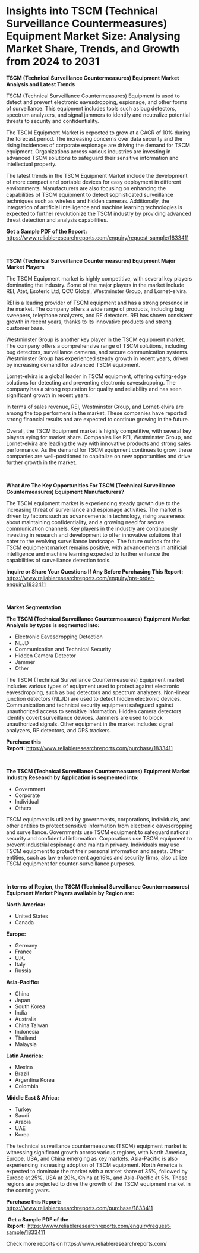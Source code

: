 <p><h1>Insights into TSCM (Technical Surveillance Countermeasures) Equipment Market Size: Analysing Market Share, Trends, and Growth from 2024 to 2031</h1></p><p><strong>TSCM (Technical Surveillance Countermeasures) Equipment Market Analysis and Latest Trends</strong></p>
<p><p>TSCM (Technical Surveillance Countermeasures) Equipment is used to detect and prevent electronic eavesdropping, espionage, and other forms of surveillance. This equipment includes tools such as bug detectors, spectrum analyzers, and signal jammers to identify and neutralize potential threats to security and confidentiality.</p><p>The TSCM Equipment Market is expected to grow at a CAGR of 10% during the forecast period. The increasing concerns over data security and the rising incidences of corporate espionage are driving the demand for TSCM equipment. Organizations across various industries are investing in advanced TSCM solutions to safeguard their sensitive information and intellectual property.</p><p>The latest trends in the TSCM Equipment Market include the development of more compact and portable devices for easy deployment in different environments. Manufacturers are also focusing on enhancing the capabilities of TSCM equipment to detect sophisticated surveillance techniques such as wireless and hidden cameras. Additionally, the integration of artificial intelligence and machine learning technologies is expected to further revolutionize the TSCM industry by providing advanced threat detection and analysis capabilities.</p></p>
<p><strong>Get a Sample PDF of the Report:&nbsp;</strong> <a href="https://www.reliableresearchreports.com/enquiry/request-sample/1833411">https://www.reliableresearchreports.com/enquiry/request-sample/1833411</a></p>
<p>&nbsp;</p>
<p><strong>TSCM (Technical Surveillance Countermeasures) Equipment Major Market Players</strong></p>
<p><p>The TSCM Equipment market is highly competitive, with several key players dominating the industry. Some of the major players in the market include REI, Atet, Esoteric Ltd, QCC Global, Westminster Group, and Lornet-elvira.</p><p>REI is a leading provider of TSCM equipment and has a strong presence in the market. The company offers a wide range of products, including bug sweepers, telephone analyzers, and RF detectors. REI has shown consistent growth in recent years, thanks to its innovative products and strong customer base.</p><p>Westminster Group is another key player in the TSCM equipment market. The company offers a comprehensive range of TSCM solutions, including bug detectors, surveillance cameras, and secure communication systems. Westminster Group has experienced steady growth in recent years, driven by increasing demand for advanced TSCM equipment.</p><p>Lornet-elvira is a global leader in TSCM equipment, offering cutting-edge solutions for detecting and preventing electronic eavesdropping. The company has a strong reputation for quality and reliability and has seen significant growth in recent years.</p><p>In terms of sales revenue, REI, Westminster Group, and Lornet-elvira are among the top performers in the market. These companies have reported strong financial results and are expected to continue growing in the future.</p><p>Overall, the TSCM Equipment market is highly competitive, with several key players vying for market share. Companies like REI, Westminster Group, and Lornet-elvira are leading the way with innovative products and strong sales performance. As the demand for TSCM equipment continues to grow, these companies are well-positioned to capitalize on new opportunities and drive further growth in the market.</p></p>
<p>&nbsp;</p>
<p><strong>What Are The Key Opportunities For TSCM (Technical Surveillance Countermeasures) Equipment Manufacturers?</strong></p>
<p><p>The TSCM equipment market is experiencing steady growth due to the increasing threat of surveillance and espionage activities. The market is driven by factors such as advancements in technology, rising awareness about maintaining confidentiality, and a growing need for secure communication channels. Key players in the industry are continuously investing in research and development to offer innovative solutions that cater to the evolving surveillance landscape. The future outlook for the TSCM equipment market remains positive, with advancements in artificial intelligence and machine learning expected to further enhance the capabilities of surveillance detection tools.</p></p>
<p><strong>Inquire or Share Your Questions If Any Before Purchasing This Report:</strong> <a href="https://www.reliableresearchreports.com/enquiry/pre-order-enquiry/1833411">https://www.reliableresearchreports.com/enquiry/pre-order-enquiry/1833411</a></p>
<p>&nbsp;</p>
<p><strong>Market Segmentation</strong></p>
<p><strong>The TSCM (Technical Surveillance Countermeasures) Equipment Market Analysis by types is segmented into:</strong></p>
<p><ul><li>Electronic Eavesdropping Detection</li><li>NLJD</li><li>Communication and Technical Security</li><li>Hidden Camera Detector</li><li>Jammer</li><li>Other</li></ul></p>
<p><p>The TSCM (Technical Surveillance Countermeasures) Equipment market includes various types of equipment used to protect against electronic eavesdropping, such as bug detectors and spectrum analyzers. Non-linear junction detectors (NLJD) are used to detect hidden electronic devices. Communication and technical security equipment safeguard against unauthorized access to sensitive information. Hidden camera detectors identify covert surveillance devices. Jammers are used to block unauthorized signals. Other equipment in the market includes signal analyzers, RF detectors, and GPS trackers.</p></p>
<p><strong>Purchase this Report:&nbsp;</strong><a href="https://www.reliableresearchreports.com/purchase/1833411">https://www.reliableresearchreports.com/purchase/1833411</a></p>
<p>&nbsp;</p>
<p><strong>The TSCM (Technical Surveillance Countermeasures) Equipment Market Industry Research by Application is segmented into:</strong></p>
<p><ul><li>Government</li><li>Corporate</li><li>Individual</li><li>Others</li></ul></p>
<p><p>TSCM equipment is utilized by governments, corporations, individuals, and other entities to protect sensitive information from electronic eavesdropping and surveillance. Governments use TSCM equipment to safeguard national security and confidential information. Corporations use TSCM equipment to prevent industrial espionage and maintain privacy. Individuals may use TSCM equipment to protect their personal information and assets. Other entities, such as law enforcement agencies and security firms, also utilize TSCM equipment for counter-surveillance purposes.</p></p>
<p>&nbsp;</p>
<p><strong>In terms of Region, the TSCM (Technical Surveillance Countermeasures) Equipment Market Players available by Region are:</strong></p>
<p>
    <p> <strong> North America: </strong>
        <ul>
            <li>United States</li>
            <li>Canada</li>
        </ul>
        </p> 
    <p> <strong> Europe: </strong>
        <ul>
            <li>Germany</li>
            <li>France</li>
            <li>U.K.</li>
            <li>Italy</li>
            <li>Russia</li>
        </ul>
        </p> 
    <p> <strong> Asia-Pacific: </strong>
        <ul>
            <li>China</li>
            <li>Japan</li>
            <li>South Korea</li>
            <li>India</li>
            <li>Australia</li>
            <li>China Taiwan</li>
            <li>Indonesia</li>
            <li>Thailand</li>
            <li>Malaysia</li>
        </ul>
        </p> 
    <p> <strong> Latin America: </strong>
        <ul>
            <li>Mexico</li>
            <li>Brazil</li>
            <li>Argentina Korea</li>
            <li>Colombia</li>
        </ul>
        </p> 
    <p> <strong> Middle East & Africa: </strong>
        <ul>
            <li>Turkey</li>
            <li>Saudi</li>
            <li>Arabia</li>
            <li>UAE</li>
            <li>Korea</li>
        </ul>
    </p>
    </p>
<p><p>The technical surveillance countermeasures (TSCM) equipment market is witnessing significant growth across various regions, with North America, Europe, USA, and China emerging as key markets. Asia-Pacific is also experiencing increasing adoption of TSCM equipment. North America is expected to dominate the market with a market share of 35%, followed by Europe at 25%, USA at 20%, China at 15%, and Asia-Pacific at 5%. These regions are projected to drive the growth of the TSCM equipment market in the coming years.</p></p>
<p><strong>Purchase this Report: </strong><a href="https://www.reliableresearchreports.com/purchase/1833411">https://www.reliableresearchreports.com/purchase/1833411</a></p>
<p>&nbsp;<strong>Get a Sample PDF of the Report:&nbsp;&nbsp;</strong><a href="https://www.reliableresearchreports.com/enquiry/request-sample/1833411">https://www.reliableresearchreports.com/enquiry/request-sample/1833411</a></p>
<p><strong></strong></p>
<p>Check more reports on https://www.reliableresearchreports.com/</p>